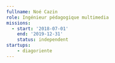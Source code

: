 ```yaml
---
fullname: Noé Cazin
role: Ingénieur pédagogique multimedia
missions:
  - start: '2018-07-01'
    end: '2019-12-31'
    status: independent
startups:
    - diagoriente
---
```


